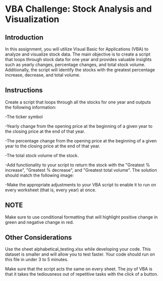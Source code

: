 # VBA Challenge: Stock Analysis and Visualization

## Introduction
 In this assignment, you will utilize Visual Basic for Applications (VBA) to analyze and visualize stock data. The main objective is to create a script that loops through stock data for one year and provides valuable insights such as yearly changes, percentage changes, and total stock volume. Additionally, the script will identify the stocks with the greatest percentage increase, decrease, and total volume.
 
## Instructions
Create a script that loops through all the stocks for one year and outputs the following information:

-The ticker symbol

-Yearly change from the opening price at the beginning of a given year to the closing price at the end of that year.

-The percentage change from the opening price at the beginning of a given year to the closing price at the end of that year.

-The total stock volume of the stock.

-Add functionality to your script to return the stock with the "Greatest % increase", "Greatest % decrease", and "Greatest total volume". The solution should match the following image:

-Make the appropriate adjustments to your VBA script to enable it to run on every worksheet (that is, every year) at once.

## NOTE
Make sure to use conditional formatting that will highlight positive change in green and negative change in red.

## Other Considerations
Use the sheet alphabetical_testing.xlsx while developing your code. This dataset is smaller and will allow you to test faster. Your code should run on this file in under 3 to 5 minutes.

Make sure that the script acts the same on every sheet. The joy of VBA is that it takes the tediousness out of repetitive tasks with the click of a button.
